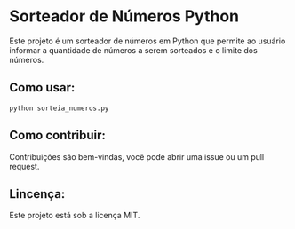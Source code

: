 # Sorteador de Números Python

Este projeto é um sorteador de números em Python que permite ao usuário informar a quantidade de números a serem sorteados e o limite dos números.

## Como usar:

```
python sorteia_numeros.py
```

## Como contribuir:

Contribuições são bem-vindas, você pode abrir uma issue ou um pull request.

## Lincença:

Este projeto está sob a licença MIT.
